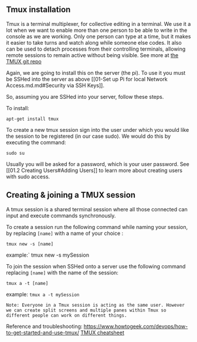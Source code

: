 ## Tmux installation

Tmux is a terminal multiplexer, for collective editing in a terminal. We use it a lot when we want to enable more than one person to be able to write in the console as we are working. Only one person can type at a time, but it makes it easier to take turns and watch along while someone else codes. It also can be used to detach processes from their controlling terminals, allowing remote sessions to remain active without being visible. See more at [the TMUX git repo](https://github.com/tmux/tmux/wiki)

Again, we are going to install this on the server (the pi). To use it you must be SSHed into the server as above  [[01-Set up Pi for local Network Access.md.md#Security via SSH Keys]].

So, assuming you are SSHed into your server, follow these steps.

To install:

``` shell
apt-get install tmux
```

To create a new tmux session sign into the user under which you would like the session to be registered (in our case sudo). We would do this by executing the command:
``` shell
sudo su
```
Usually you will be asked for a password, which is your user password. See [[01.2 Creating Users#Adding Users]] to learn more about creating users with sudo access.

## Creating & joining a TMUX session

A tmux session is a shared terminal session where all those connected can input and execute commands synchronously. 

To create a session run the following command while naming your session, by replacing `[name]` with a name of your choice :

``` shell
tmux new -s [name]  
```

example:` tmux new -s mySession

To join the session when SSHed onto a server use the following command replacing `[name]` with the name of the session:

``` shell
tmux a -t [name] 
```

example: `tmux a -t mySession`

`Note: Everyone in a Tmux session is acting as the same user. However we can create split screens and multiple panes within Tmux so different people can work on different things.`


Reference and troubleshooting: 
https://www.howtogeek.com/devops/how-to-get-started-and-use-tmux/
[TMUX cheatsheet](https://tmuxcheatsheet.com/)

